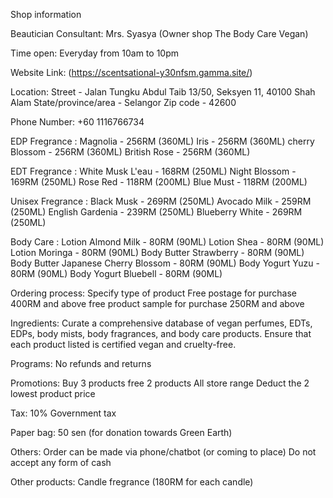 Shop information

Beautician Consultant:
Mrs. Syasya (Owner shop The Body Care Vegan)

Time open:
Everyday from 10am to 10pm 

Website Link:
(https://scentsational-y30nfsm.gamma.site/)

Location:
Street - Jalan Tungku Abdul Taib 13/50, Seksyen 11, 40100 Shah Alam
State/province/area - Selangor
Zip code - 42600

Phone Number:
+60 1116766734

EDP Fregrance :
Magnolia - 256RM (360ML)
Iris - 256RM (360ML)
cherry Blossom - 256RM (360ML)
British Rose - 256RM (360ML)

EDT Fregrance :
White Musk L'eau - 168RM (250ML)
Night Blossom - 169RM (250ML)
Rose Red - 118RM (200ML)
Blue Must - 118RM (200ML)

Unisex Fregrance :
Black Musk - 269RM (250ML)
Avocado Milk - 259RM (250ML)
English Gardenia - 239RM (250ML)
Blueberry White - 269RM (250ML)

Body Care :
Lotion Almond Milk - 80RM (90ML)
Lotion Shea - 80RM (90ML)
Lotion Moringa - 80RM (90ML)
Body Butter Strawberry - 80RM (90ML)
Body Butter Japanese Cherry Blossom - 80RM (90ML)
Body Yogurt Yuzu - 80RM (90ML)
Body Yogurt Bluebell - 80RM (90ML)

Ordering process:
Specify type of product
Free postage for purchase 400RM and above
free product sample for purchase 250RM and above

Ingredients:
Curate a comprehensive database of vegan perfumes, EDTs, EDPs, body mists, body fragrances, and body care products.
Ensure that each product listed is certified vegan and cruelty-free.

Programs:
No refunds and returns

Promotions:
Buy 3 products free 2 products
All store range 
Deduct the 2 lowest product price

Tax:
10% Government tax

Paper bag:
50 sen (for donation towards Green Earth)

Others:
Order can be made via phone/chatbot (or coming to place)
Do not accept any form of cash

Other products:
Candle fregrance (180RM for each candle)
